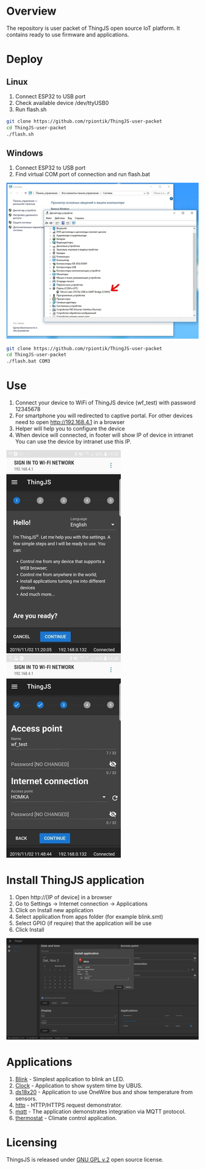 # Overview
The repository is user packet of ThingJS open source IoT platform. It contains ready to use firmware and applications.

# Deploy

## Linux
1. Connect ESP32 to USB port
2. Check available device /dev/ttyUSB0
3. Run flash.sh
``` bash
git clone https://github.com/rpiontik/ThingJS-user-packet
cd ThingJS-user-packet
./flash.sh

```

## Windows
1. Connect ESP32 to USB port
2. Find virtual COM port of connection and run flash.bat 

![COM port in system](images/win_port.jpg)

``` bash
git clone https://github.com/rpiontik/ThingJS-user-packet
cd ThingJS-user-packet
./flash.bat COM3
```

# Use
1. Connect your device to WiFi of ThingJS device (wf_test) with password 12345678
2. For smartphone you will redirected to captive portal. For other devices need to open http://192.168.4.1 in a browser
3. Helper will help you to configure the device
4. When device will connected, in footer will show IP of device in intranet You can use the device by intranet use this IP.

![Helper start](images/helper_start.jpg) ![Helper net](images/helper_net.jpg)


# Install ThingJS application
1. Open http://[IP of device] in a browser
2. Go to Settings -> Internet connection -> Applications
3. Click on Install new application
4. Select application from apps folder (for example blink.smt)
5. Select GPIO (if require) that the application will be use
6. Click Install

![alt text](images/app_install.png)

# Applications
1. [Blink](docs/BLINK.md) - Simplest application to blink an LED.
2. [Clock](docs/CLOCK.md) - Application to show system time by UBUS.
3. [ds18x20](docs/DS18X20.md) - Application to use OneWire bus and show temperature from sensors.
4. [http](docs/HTTP.md) - HTTP/HTTPS request demonstrator.
5. [mqtt](docs/MQTT.md) - The application demonstrates integration via MQTT protocol.
6. [thermostat](docs/THERMOSTAT.md) - Climate control application.

# Licensing
ThingsJS is released under
[GNU GPL v.2](http://www.gnu.org/licenses/old-licenses/gpl-2.0.html)
open source license.
